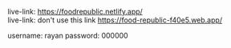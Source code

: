 live-link: https://foodrepublic.netlify.app/
<br/>
live-link: don't use this link https://food-republic-f40e5.web.app/

username: rayan
password: 000000
